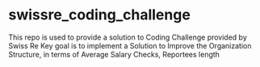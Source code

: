 # swissre_coding_challenge
This repo is used to provide a solution to Coding Challenge provided by Swiss Re
Key goal is to implement a Solution to Improve the Organization Structure, in terms of Average Salary Checks, Reportees length

